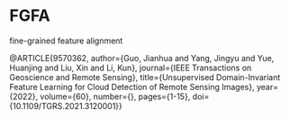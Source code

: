 # FGFA
fine-grained feature alignment

@ARTICLE{9570362,
  author={Guo, Jianhua and Yang, Jingyu and Yue, Huanjing and Liu, Xin and Li, Kun},
  journal={IEEE Transactions on Geoscience and Remote Sensing}, 
  title={Unsupervised Domain-Invariant Feature Learning for Cloud Detection of Remote Sensing Images}, 
  year={2022},
  volume={60},
  number={},
  pages={1-15},
  doi={10.1109/TGRS.2021.3120001}}
